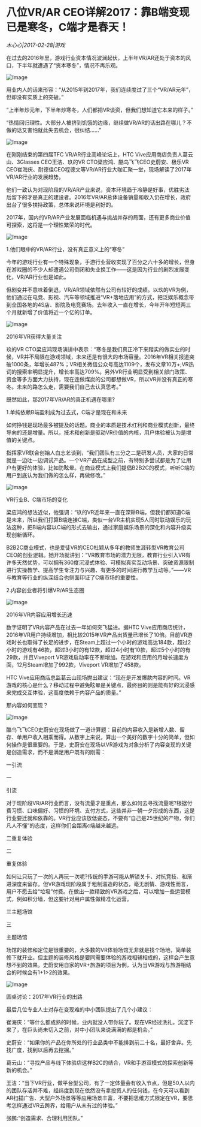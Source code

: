 # 八位VR/AR CEO详解2017：靠B端变现已是寒冬，C端才是春天！

*木心心|2017-02-28|游戏*

在过去的2016年里，游戏行业资本情况波澜起伏，上半年VR/AR还处于资本的风口，下半年就遭遇了“资本寒冬”，情况不再乐观。

![Image](https://timgsa.baidu.com/timg?image&quality=80&size=b9999_10000&sec=1503854714890&di=29cff1864aa4ab10ee3d2cdc72988669&imgtype=0&src=http%3A%2F%2Fbig5.southcn.com%2Fgate%2Fbig5%2Fit.southcn.com%2F9%2Fattachment%2F20160718%2F20034205%2Febac99d9d7b24d048d26.jpg)

用业内人的话来形容：“从2015年到2017年，我们连续度过了三个“VR/AR元年”，但却没有实质上的突破。”

“上半年炒元年，下半年炒寒冬，人们都把VR谈资，但我们想知道它本来的样子。”

“热情回归理性。大部分人被挤到饥饿的边缘，继续做VR/AR的话出路在哪儿？不做的话又害怕就此失去机会，很纠结……”

![Image](http://p3.pstatp.com/large/37d500017d44a92aeb23)

在刚刚结束的第四届TFC VR/AR行业高峰论坛上，HTC Vive应用商店负责人葛云山、3Glasses CEO王洁、玖的VR CTO梁应鸿、酷鸟飞飞CEO史蔚安、极乐VR CEO崔海庆、耐德佳CEO程德文等VR/AR行业大咖汇聚一堂，现场解读了2017年VR/AR行业的发展趋势。

他们一致认为对现阶段的VR/AR产业来说，资本环境趋于冷静是好事，优胜劣汰后留下的才是真正的建设者。2016年VR/AR总体设备销量和收入仍在增长，政府出台了很多扶持政策，总体来说环境是利好的。

2017年，国内的VR/AR产业发展面临机遇与挑战并存的局面，还有更多商业价值可探索，这将是一个理性繁荣的时代。

![Image](http://p3.pstatp.com/large/37db00017f722204e0a2)

1.他们眼中的VR/AR行业，没有真正意义上的“寒冬”

今年的游戏行业有一个特殊现象，手游行业营收实现了百分之六十多的增长，但身在游戏圈的不少人却遭遇公司倒闭和失业换工作——这是因为行业的剧烈发展变化，VR/AR行业也是如此。

但剧变并不意味着倒退，VR/AR领域依然有公司有较好的成绩。以玖的VR为例，他们通过在电竞、影视、汽车等领域推进“VR+落地应用”的方式，把泛娱乐概念带到全国各地的4S店、影院及电竞赛场。去年收入一直在增长，今年开年短短两三个月就新增了价值将近一个亿的订单。

![Image](http://p3.pstatp.com/large/37d500017d45ac1a4e7a)

2016年VR获得大量关注

玖的VR CTO梁应鸿现场演讲中表示：“寒冬是我们真正冷下来踏实的做实业的时候，VR并不局限在游戏领域，未来还是有很大的市场容量。2016年VR相关报道突破1000条，年增长487%；VR相关微信公众号高达1109个，发布文章10万+;VR热词的搜索率明显提升，增长率高达709%。另外VR行业明显受到相关部门政策、资金等多方面大力扶持，现在连做煤炭的公司都想做VR，所以VR并没有真正的寒冬。未来的路怎么走，需要我们自己去认真思考。”

既然如此，那2017年VR/AR的真正机遇在哪里?

1.单纯依赖B端盈利成为过去式，C端才是现在和未来

如何挣钱是现场最多被提及的话题。商业的本质是技术红利和商业模式创新，最终导向的还是增量。所以，技术和创新是驱动VR价值的内核，用户体验被认为是增值的关键点。

指挥家VR联合创始人白志艺谈到，“我们团队有三分之二是研发人员，大家的日常就是一边吐一边调试产品。一个VR产品在成型之前，有特别多尝试都是为了让用户有更好的体验，比如防眩晕。在商业模式上我们提倡B2B2C的模式，听听C端的用户到底认为我们做的怎么样，再做修改。”

![Image](http://p2.pstatp.com/large/37d500017d47da3bd254)

VR行业B、C端市场的变化

梁应鸿的想法近似，他强调：“玖的VR近年来一直在深耕B端，但我们都知道C端是未来，所以我们打算B端连接C端，类似一台VR主机实现5人同时联动娱乐的玩法这种，把B端内容以C端的形式去输出，通过家庭娱乐场景的深化和内容升级实现创新循环。

B2B2C商业模式，也是爱徒VR的CEO杜颖从多年的教师生涯转型VR教育公司CEO的创业逻辑。她开场就讲到：“VR教育市场的潜力无限，教育行业引入VR有许多天然优势，可以拥有360度沉浸式体验、可模拟真实互动场景、突破资源限制进行实操教学、提高学生专注力与兴趣、有更多的时间进行教学互动等。”——VR与教育等行业的纵深结合也侧面印证了C端市场的重要性。

2.内容创业者将引爆VR/AR生态圈

![Image](http://p2.pstatp.com/large/37d600017b6577d9bebe)

2016年VR内容应用增长迅速

数字证明了VR内容产品在过去一年如何突飞猛进。据HTC Vive应用商店统计，2016年VR用户持续增加，相比较2015年VR产品出货量已增长了10倍。目前VR游戏时长也取得了长足的进步，在Steam上超过一个小时的游戏高达184款，超过2小时的游戏有46款，超过3小时的有12款，超过4小时有10款，超过5个小时的有29款，并且Viveport VR游戏启动率在不断增加。在游戏和应用的月增长速度方面，12月Steam增加了992款，Viveport VR增加了458款。

HTC Vive应用商店总监葛云山现场抛出建议：“现在是开发爆款内容的时间。VR游戏的核心是什么？移动过程中避免眩晕是关键点，最终目的则是能有好的沉浸感来完成交互体验，这高度依赖于内容产品的质量。”

那内容如何变现？

![Image](http://p3.pstatp.com/large/37dc00016b0d9347d230)

酷鸟飞飞CEO史蔚安在现场做了一道计算题：目前的内容收入是新增人数、留存、单用户收入相乘而得。从数字上来说，算出一个美好的数字十分的简单，但如何操作是很重要的。于是，史蔚安在现场以VR游戏为对象分析了内容变现的关键是创造需求，而不是满足用户既有的刚需：

一引流

一

引流

对于现阶段VR/AR行业而言，没有流量才是重点，那么如何去寻找流量呢?根据付费习惯、口味偏好、习惯的环境、支付方式，这些并非一朝一夕形成的东西，这是行业要迁就和依靠的。VR行业应该放低姿态，不要有“自己是25世纪的产物，你们凡人不懂”的态度，这样你们会距离c端越来越远。

二重复体验

二

重复体验

如何让只玩了一次的人再玩一次呢?传统的手游可能从解锁关卡、对抗竞技、和渐进深度来留存。但VR游戏现阶段属于粗制滥造的状态，毫无剧情、游戏性而言，用户不愿去给“垃圾”付费。在做出一款精致的VR游戏之后，可以增加一些运营模式，例如积分墙，但这要针对用户属性做精准化运营。

三主题场馆

三

主题场馆

场馆的装修和定位是很重要的，大多数的VR体验场馆无非就是找个场地，简单装修下就开业。但主题的装修风格是要同需要体验的游戏相辅相成的，这样会产生意想不到的效果。史蔚安用自家的VR+旅游的项目为例，认为当VR游戏与旅游相结合的时候会有1+1>2的效果。

![Image](https://mmbiz.qpic.cn/mmbiz_png/goS7HL0rlQH3zCe0sVVc8nTt1XPlDE0UkDbSnX3ZvG69qLzVuUzdxlNBQ41Z0Z3RjenN8z9zwpTC2O9vZlKH5Q/640?wx_fmt=png&tp=webp&wxfrom=5&wx_lazy=1)

圆桌讨论：2017年VR行业的出路

最后几位专业人士对存在变现难的中小团队提出了几个小建议：

崔海庆：“等什么都成熟的时候，业内就没人带你玩了。现在VR经过洗礼，沉淀下来了，在巨头尚未切入之前，对中小团队来说满满的都是机会。”

史蔚安：“如果你的产品在你所处的行业品类中不能排到前二十名，最好舍弃。先找广度，找到以后再去挖掘。”

葛云山：“寻找产品与线下体验店这样B2C的结合，VR和手游双模式的探索创新等新的机会。”

王洁：“当下VR行业，做平台型公司，有了一定体量会有收入节点，但是50人以内的团队存活并不难，经纬度到现在依然没有拿投资人的任何钱，在今天可以看到AR扫描广告、大型户外场景等等应用场景丰富，不要把思维方式限定在VR，要思考怎样通过VR去跨界，给用户从未有过的体验。”

张鹏:“创造需求、合理利用团队。”

